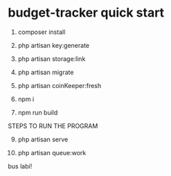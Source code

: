 # budget-tracker quick start

1. composer install

2. php artisan key:generate

3. php artisan storage:link

4. php artisan migrate

5. php artisan coinKeeper:fresh

6. npm i

7. npm run build

STEPS TO RUN THE PROGRAM

9. php artisan serve

10. php artisan queue:work


bus labi!
